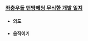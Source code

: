 ### [좌충우돌 맨땅헤딩 무식한 개발 일지](https://github.com/bluestronica/bluestronica.github.io/blob/main/ConsoleGames/DevelopmentLog.md)
- #### 의도
- #### 움직이기